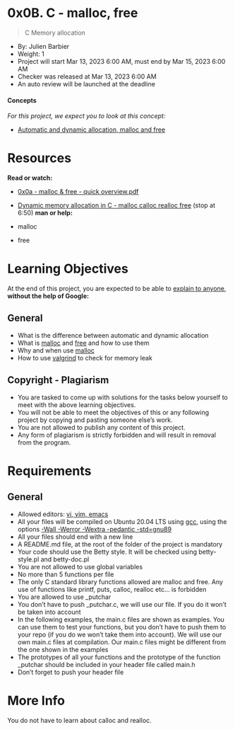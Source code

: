 # 0x0B. C - malloc, free
> C	Memory allocation
-  By: Julien Barbier
-  Weight: 1
- Project will start Mar 13, 2023 6:00 AM, must end by Mar 15, 2023 6:00 AM
- Checker was released at Mar 13, 2023 6:00 AM
- An auto review will be launched at the deadline
#### Concepts
*For this project, we expect you to look at this concept:*
- [Automatic and dynamic allocation, malloc and free](https://intranet.alxswe.com/concepts/62)

# Resources
**Read or watch:**
- [0x0a - malloc & free - quick overview.pdf](https://intranet.alxswe.com/rltoken/7q6RmWq86XkUhvmlhrg9bg)
- [Dynamic memory allocation in C - malloc calloc realloc free](https://intranet.alxswe.com/rltoken/pfGb2oVIYLO_1a8jtFGQYw) (stop at 6:50)
**man or help:**

- malloc
- free
# Learning Objectives
At the end of this project, you are expected to be able to [explain to anyone](https://intranet.alxswe.com/rltoken/f-MGO-Fu4KSrem3R6GkEyw), **without the help of Google:**

## General
- What is the difference between automatic and dynamic allocation
- What is [malloc]() and [free]() and how to use them
- Why and when use [malloc]()
- How to use [valgrind]() to check for memory leak

## Copyright - Plagiarism
- You are tasked to come up with solutions for the tasks below yourself to meet with the above learning objectives.
- You will not be able to meet the objectives of this or any following project by copying and pasting someone else’s work.
- You are not allowed to publish any content of this project.
- Any form of plagiarism is strictly forbidden and will result in removal from the program.

# Requirements
## General
- Allowed editors: [vi, vim, emacs]()
- All your files will be compiled on Ubuntu 20.04 LTS using [gcc](), using the options [-Wall -Werror -Wextra -pedantic -std=gnu89]()
- All your files should end with a new line
- A README.md file, at the root of the folder of the project is mandatory
- Your code should use the Betty style. It will be checked using betty-style.pl and betty-doc.pl
- You are not allowed to use global variables
- No more than 5 functions per file
- The only C standard library functions allowed are malloc and free. Any use of functions like printf, puts, calloc, realloc etc… is forbidden
- You are allowed to use _putchar
- You don’t have to push _putchar.c, we will use our file. If you do it won’t be taken into account
- In the following examples, the main.c files are shown as examples. You can use them to test your functions, but you don’t have to push them to your repo (if you do we won’t take them into account). We will use our own main.c files at compilation. Our main.c files might be different from the one shown in the examples
- The prototypes of all your functions and the prototype of the function _putchar should be included in your header file called main.h
- Don’t forget to push your header file
# More Info
You do not have to learn about calloc and realloc.
